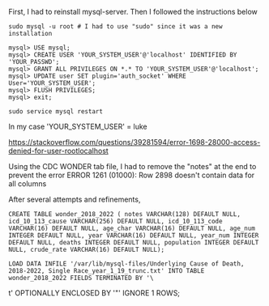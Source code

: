 First, I had to reinstall mysql-server. Then I followed the instructions below

    sudo mysql -u root # I had to use "sudo" since it was a new installation
    
    mysql> USE mysql;
    mysql> CREATE USER 'YOUR_SYSTEM_USER'@'localhost' IDENTIFIED BY 'YOUR_PASSWD';
    mysql> GRANT ALL PRIVILEGES ON *.* TO 'YOUR_SYSTEM_USER'@'localhost';
    mysql> UPDATE user SET plugin='auth_socket' WHERE User='YOUR_SYSTEM_USER';
    mysql> FLUSH PRIVILEGES;
    mysql> exit;

    sudo service mysql restart

In my case 'YOUR_SYSTEM_USER' = luke

https://stackoverflow.com/questions/39281594/error-1698-28000-access-denied-for-user-rootlocalhost

Using the CDC WONDER tab file, I had to remove the "notes" at the end to prevent the error ERROR 1261 (01000): Row 2898 doesn't contain data for all columns

After several attempts and refinements, 

    CREATE TABLE wonder_2018_2022 ( notes VARCHAR(128) DEFAULT NULL, icd_10_113_cause VARCHAR(256) DEFAULT NULL, icd_10_113_code VARCHAR(16) DEFAULT NULL, age_char VARCHAR(16) DEFAULT NULL, age_num INTEGER DEFAULT NULL, year VARCHAR(16) DEFAULT NULL, year_num INTEGER DEFAULT NULL, deaths INTEGER DEFAULT NULL, population INTEGER DEFAULT NULL, crude_rate VARCHAR(16) DEFAULT NULL);

    LOAD DATA INFILE '/var/lib/mysql-files/Underlying Cause of Death, 2018-2022, Single Race_year_1_19_trunc.txt' INTO TABLE wonder_2018_2022 FIELDS TERMINATED BY '\
t' OPTIONALLY ENCLOSED BY '"' IGNORE 1 ROWS;
